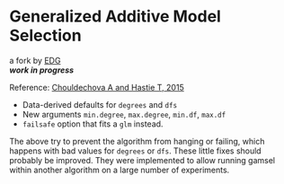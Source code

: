 # Generalized Additive Model Selection

a fork by [EDG](https://egenn.github.io)  
***work in progress***

Reference: [Chouldechova A and Hastie T, 2015](https://arxiv.org/abs/1506.03850)

* Data-derived defaults for `degrees` and `dfs`
* New arguments `min.degree`, `max.degree`, `min.df`, `max.df`
* `failsafe` option that fits a `glm` instead.

The above try to prevent the algorithm from hanging or failing, which happens with bad values for `degrees` or `dfs`. These little fixes should probably be improved. They were implemented to allow running gamsel within another algorithm on a large number of experiments.
